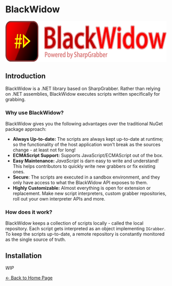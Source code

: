 # BlackWidow

<img src="../assets/blackwidow-logo-text.png" alt="SharpGrabber" height="128" />

## Introduction
BlackWidow is a .NET library based on SharpGrabber. Rather than relying on .NET assemblies, BlackWidow executes scripts written specifically for grabbing.

### Why use BlackWidow?
BlackWidow gives you the following advantages over the traditional NuGet package approach:

- **Always Up-to-date:** The scripts are always kept up-to-date at runtime; so the functionality of the host application won't break as the sources change - at least not for long!
- **ECMAScript Support:** Supports JavaScript/ECMAScript out of the box.
- **Easy Maintenance:** *JavaScript* is darn easy to write and understand! This helps contributors to quickly write new grabbers or fix existing ones.
- **Secure**: The scripts are executed in a sandbox environment, and they only have access to what the BlackWidow API exposes to them.
- **Highly Customizable:** Almost everything is open for extension or replacement. Make new script interpreters, custom grabber repositories, roll out your own interpreter APIs and more.

### How does it work?

BlackWidow keeps a collection of scripts locally - called the local repository.
Each script gets interpreted as an object implementing `IGrabber`.
To keep the scripts up-to-date, a remote repository is constantly monitored as the single source of truth.

## Installation
*WIP*

<a href="..">&lt;- Back to Home Page</a>
